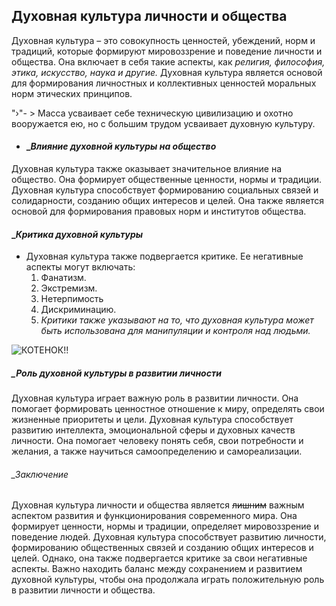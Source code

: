 ## Духовная культура личности и общества

Духовная культура – это совокупность ценностей, убеждений, норм и традиций, которые формируют мировоззрение и поведение личности и общества. Она включает в себя такие аспекты, как _религия, философия, этика, искусство, наука и другие._ Духовная культура является основой для формирования личностных и коллективных ценностей моральных норм этических принципов.

"›"- > Масса усваивает себе техническую цивилизацию и охотно вооружается ею, но с большим трудом усваивает духовную культуру.

- #### _*Влияние духовной культуры на общество*
Духовная культура также оказывает значительное влияние на общество. Она формирует общественные ценности, нормы и традиции. Духовная культура способствует формированию социальных связей и солидарности, созданию общих интересов и целей. Она также является основой для формирования правовых норм и институтов общества.

#### _*Критика духовной культуры*

- Духовная культура также подвергается критике. Ее негативные аспекты могут включать: 
    1. Фанатизм.
    2. Экстремизм.
    3. Нетерпимость
    4. Дискриминацию.
    5. _Критики также указывают на то, что духовная культура может быть использована для манипуляции и контроля над людьми._

![КОТЕНОК!!](https://cdn.culture.ru/images/748e9439-bf45-59c3-afea-d75f6ed04fbd)

##### _*Роль духовной культуры в развитии личности*

Духовная культура играет важную роль в развитии личности. Она помогает формировать ценностное отношение к миру, определять свои жизненные приоритеты и цели. Духовная культура способствует развитию интеллекта, эмоциональной сферы и духовных качеств личности. Она помогает человеку понять себя, свои потребности и желания, а также научиться самоопределению и самореализации.

###### _*Заключение*

Духовная культура личности и общества является ~~лишним~~ важным аспектом развития и функционирования современного мира. Она формирует ценности, нормы и традиции, определяет мировоззрение и поведение людей. Духовная культура способствует развитию личности, формированию общественных связей и созданию общих интересов и целей. Однако, она также подвергается критике за свои негативные аспекты. Важно находить баланс между сохранением и развитием духовной культуры, чтобы она продолжала играть положительную роль в развитии личности и общества.

